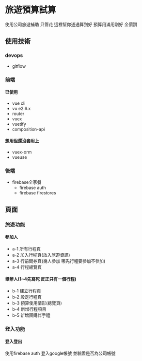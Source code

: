 # 旅遊預算試算
使用公司旅遊補助 
只管花 這裡幫你通通算到好
預算用滿用剛好
金價讚
## 使用技術
### devops
* gitflow
### 前端
#### 已使用
* vue cli
* vu e2.6.x
* router
* vuex
* vuetify
* composition-api
#### 想用但還沒套用上
* vuex-orm
* vueuse
  
### 後端
* firebase全家餐
  * firebase auth
  * firebase firestores
  

## 頁面
### 旅遊功能
#### 參加人
* a-1 所有行程頁
* a-2 加入行程頁(放入旅遊資訊)
* a-3 行前問券頁(幾人參加 哪先行程要參加不參加)
* a-4 行程總覽頁
#### 舉辦人(1~4先寫死 反正只有一個行程)
* b-1 建立行程頁
* b-2 設定行程頁
* b-3 預算使用情形(總覽頁)
* b-4 新增行程項目
* b-5 新增團購伴手禮
### 登入功能
#### 登入登出
使用firebase auth 登入google帳號 並驗證是否為公司帳號
